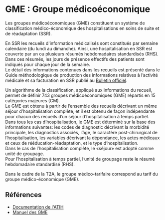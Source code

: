 # GME : Groupe médicoéconomique

Les groupes médicoéconomiques (GME) constituent un système de classification médico-économique des hospitalisations en soins de suite et de réadaptation (SSR).

En SSR les recueils d'information médicalisés sont constitués par semaine calendaire (du lundi au dimanche). 
Ainsi, une hospitalisation en  SSR  est  couverte  par  un  ou  plusieurs  résumés  hebdomadaires  standardisés  (RHS).  
Dans  ces résumés, les jours de présence effectifs des patients sont indiqués pour chaque jour de la semaine.  
Le détail des informations contenues dans les recueils est présenté dans le Guide méthodologique de production des informations relatives à l’activité médicale et sa facturation en SSR publié au [Bulletin officiel](https://www.atih.sante.fr/manuel-des-gme-2018).  

Un algorithme de la classification, appliqué aux informations du recueil, permet de définir 743 groupes médicoéconomiques (GME) répartis en 15 catégories majeures (CM).  
Le GME est obtenu à partir de l’ensemble des recueils décrivant un même séjour d’hospitalisation complète, et il est obtenu de façon indépendante pour chacun des recueils d’un séjour d’hospitalisation à temps partiel.  
Dans tous les cas d’hospitalisation, le GME est déterminé sur la base des informations suivantes: les codes de diagnostic décrivant la morbidité principale, les diagnostics associés, l’âge, le caractère post-chirurgical de l’hospitalisation, les variables décrivant la dépendance, les actes médicaux et ceux de rééducation-réadaptation, et le type d’hospitalisation.  
Dans le cas de l’hospitalisation complète, le «séjour» est adopté comme unité de groupage.  
Pour l’hospitalisation à temps partiel, l’unité de groupage reste le résumé hebdomadaire standardisé (RHS). 

Dans le cadre de la T2A, le groupe médico-tarifaire correspond au tarif du groupe médico-économique (GME).

## Références
- [Documentation de l'ATIH](https://www.atih.sante.fr/ssr/classification-medico-economique)
- [Manuel des GME](https://solidarites-sante.gouv.fr/fichiers/bos/2018/sts_20180001_0001_p000.pdf)
